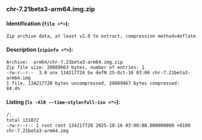 ### chr-7.21beta3-arm64.img.zip
#### Identification (`file <*>`):
```
Zip archive data, at least v2.0 to extract, compression method=deflate
```
#### Description (`zipinfo <*>`):
```
Archive:  arm64/chr-7.21beta3-arm64.img.zip
Zip file size: 20889663 bytes, number of entries: 1
-rw-r--r--  3.0 unx 134217728 bx defN 25-Oct-16 03:00 chr-7.21beta3-arm64.img
1 file, 134217728 bytes uncompressed, 20889467 bytes compressed:  84.4%
```
#### Listing (`ls -AlR --time-style=full-iso <*>`):
```
/:
total 131072
-rw-r--r-- 1 root root 134217728 2025-10-16 03:00:08.000000000 +0100 chr-7.21beta3-arm64.img
```

